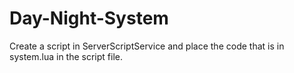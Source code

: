 # Day-Night-System

Create a script in ServerScriptService and place the code that is in system.lua in the script file.
